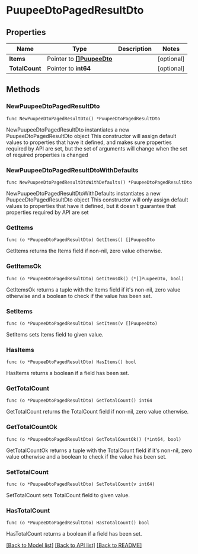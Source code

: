 # PuupeeDtoPagedResultDto

## Properties

Name | Type | Description | Notes
------------ | ------------- | ------------- | -------------
**Items** | Pointer to [**[]PuupeeDto**](PuupeeDto.md) |  | [optional] 
**TotalCount** | Pointer to **int64** |  | [optional] 

## Methods

### NewPuupeeDtoPagedResultDto

`func NewPuupeeDtoPagedResultDto() *PuupeeDtoPagedResultDto`

NewPuupeeDtoPagedResultDto instantiates a new PuupeeDtoPagedResultDto object
This constructor will assign default values to properties that have it defined,
and makes sure properties required by API are set, but the set of arguments
will change when the set of required properties is changed

### NewPuupeeDtoPagedResultDtoWithDefaults

`func NewPuupeeDtoPagedResultDtoWithDefaults() *PuupeeDtoPagedResultDto`

NewPuupeeDtoPagedResultDtoWithDefaults instantiates a new PuupeeDtoPagedResultDto object
This constructor will only assign default values to properties that have it defined,
but it doesn't guarantee that properties required by API are set

### GetItems

`func (o *PuupeeDtoPagedResultDto) GetItems() []PuupeeDto`

GetItems returns the Items field if non-nil, zero value otherwise.

### GetItemsOk

`func (o *PuupeeDtoPagedResultDto) GetItemsOk() (*[]PuupeeDto, bool)`

GetItemsOk returns a tuple with the Items field if it's non-nil, zero value otherwise
and a boolean to check if the value has been set.

### SetItems

`func (o *PuupeeDtoPagedResultDto) SetItems(v []PuupeeDto)`

SetItems sets Items field to given value.

### HasItems

`func (o *PuupeeDtoPagedResultDto) HasItems() bool`

HasItems returns a boolean if a field has been set.

### GetTotalCount

`func (o *PuupeeDtoPagedResultDto) GetTotalCount() int64`

GetTotalCount returns the TotalCount field if non-nil, zero value otherwise.

### GetTotalCountOk

`func (o *PuupeeDtoPagedResultDto) GetTotalCountOk() (*int64, bool)`

GetTotalCountOk returns a tuple with the TotalCount field if it's non-nil, zero value otherwise
and a boolean to check if the value has been set.

### SetTotalCount

`func (o *PuupeeDtoPagedResultDto) SetTotalCount(v int64)`

SetTotalCount sets TotalCount field to given value.

### HasTotalCount

`func (o *PuupeeDtoPagedResultDto) HasTotalCount() bool`

HasTotalCount returns a boolean if a field has been set.


[[Back to Model list]](../README.md#documentation-for-models) [[Back to API list]](../README.md#documentation-for-api-endpoints) [[Back to README]](../README.md)


